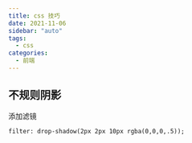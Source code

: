 ```yaml
---
title: css 技巧
date: 2021-11-06
sidebar: "auto"
tags:
  - css
categories:
  - 前端
---
```


## 不规则阴影

添加滤镜

```
filter: drop-shadow(2px 2px 10px rgba(0,0,0,.5));
```
